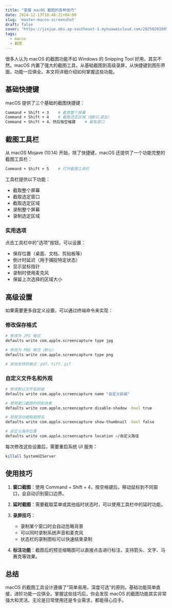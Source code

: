 ```yaml
---
title: "掌握 macOS 截图的各种技巧"
date: 2024-12-13T18:48:22+04:00
slug: 'master-macos-screenshot'
draft: false
cover: "https://jiejue.obs.ap-southeast-1.myhuaweicloud.com/20250201095905780.webp"
tags:
  - macos
  - 截图
---
```

很多人认为 macOS 的截图功能不如 Windows 的 Snipping Tool 好用，其实不然。macOS 内置了强大的截图工具，从基础截图到高级录屏，从快捷键到图形界面，功能一应俱全。本文将详细介绍如何掌握这些功能。

<!--more-->

## 基础快捷键

macOS 提供了三个基础的截图快捷键：

```bash
Command + Shift + 3    # 截取整个屏幕
Command + Shift + 4    # 截取选定区域（按ESC退出）
Command + Shift + 4，然后按空格键    # 截取窗口
```

## 截图工具栏

从 macOS Mojave (10.14) 开始，除了快捷键，macOS 还提供了一个功能完整的截图工具栏：

```bash
Command + Shift + 5    # 打开截图工具栏
```

工具栏提供以下功能：

- 截取整个屏幕
- 截取选定窗口
- 截取选定区域
- 录制整个屏幕
- 录制选定区域

### 实用选项

点击工具栏中的"选项"按钮，可以设置：

- 保存位置（桌面、文档、剪贴板等）
- 倒计时延迟（用于捕捉特定状态）
- 显示鼠标指针
- 录制时使用麦克风
- 保留上次选择的区域大小

## 高级设置

如果需要更多自定义设置，可以通过终端命令来实现：

### 修改保存格式

```bash
# 修改为 JPG 格式
defaults write com.apple.screencapture type jpg

# 修改为 PNG 格式（默认）
defaults write com.apple.screencapture type png

# 其他支持的格式：pdf、tiff、gif
```

### 自定义文件名和外观

```bash
# 修改默认文件名前缀
defaults write com.apple.screencapture name "自定义前缀"

# 禁用窗口截图的阴影效果
defaults write com.apple.screencapture disable-shadow -bool true

# 禁用浮动缩略图预览
defaults write com.apple.screencapture show-thumbnail -bool false

# 自定义保存位置
defaults write com.apple.screencapture location ~/自定义路径
```

每次修改这些设置后，需要重启系统 UI 服务：

```bash
killall SystemUIServer
```

## 使用技巧

1. **窗口截图**：使用 Command + Shift + 4，按空格键后，移动鼠标到不同窗口，会自动识别窗口边界。
2. **延时截图**：需要截取菜单或其他临时状态时，可以使用工具栏中的延时功能。
3. **录屏技巧**：

   - 录制某个窗口时会自动忽略背景
   - 可以同时录制系统声音和麦克风
   - 状态栏的录制图标可以快速结束录制
4. **标注功能**：截图后的预览缩略图可以直接点击进行标注，支持箭头、文字、马赛克等效果。

## 总结

macOS 的截图工具设计遵循了"简单易用，深度可选"的原则。基础功能简单直接，进阶功能一应俱全。掌握这些技巧后，你会发现 macOS 的截图功能其实非常强大和灵活。无论是日常使用还是专业需求，都能得心应手。
